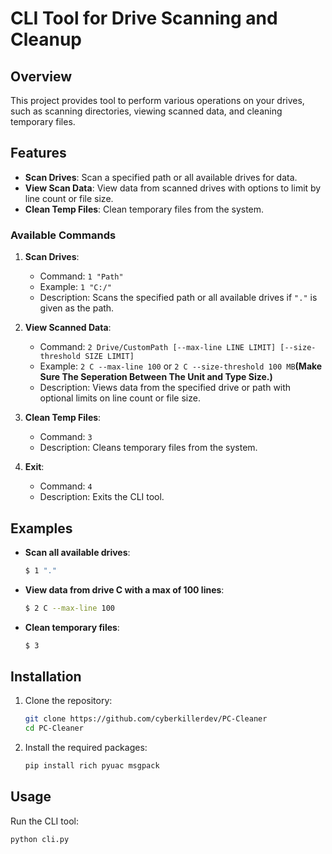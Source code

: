 # CLI Tool for Drive Scanning and Cleanup

## Overview

This project provides tool to perform various operations on your drives, such as scanning directories, viewing scanned data, and cleaning temporary files.

## Features

- **Scan Drives**: Scan a specified path or all available drives for data.
- **View Scan Data**: View data from scanned drives with options to limit by line count or file size.
- **Clean Temp Files**: Clean temporary files from the system.

### Available Commands

1. **Scan Drives**: 
    - Command: `1 "Path"`
    - Example: `1 "C:/"`
    - Description: Scans the specified path or all available drives if `"."` is given as the path.

2. **View Scanned Data**:
    - Command: `2 Drive/CustomPath [--max-line LINE LIMIT] [--size-threshold SIZE LIMIT]`
    - Example: `2 C --max-line 100` or `2 C --size-threshold 100 MB`**(Make Sure The Seperation Between The Unit and Type Size.)**
    - Description: Views data from the specified drive or path with optional limits on line count or file size.

3. **Clean Temp Files**:
    - Command: `3`
    - Description: Cleans temporary files from the system.

4. **Exit**:
    - Command: `4`
    - Description: Exits the CLI tool.

## Examples

- **Scan all available drives**:
    ```sh
    $ 1 "."
    ```
- **View data from drive C with a max of 100 lines**:
    ```sh
    $ 2 C --max-line 100
    ```
- **Clean temporary files**:
    ```sh
    $ 3
    ```

## Installation

1. Clone the repository:
    ```sh
    git clone https://github.com/cyberkillerdev/PC-Cleaner
    cd PC-Cleaner
    ```
2. Install the required packages:
    ```sh
    pip install rich pyuac msgpack
    ```

## Usage

Run the CLI tool:
```sh
python cli.py
```